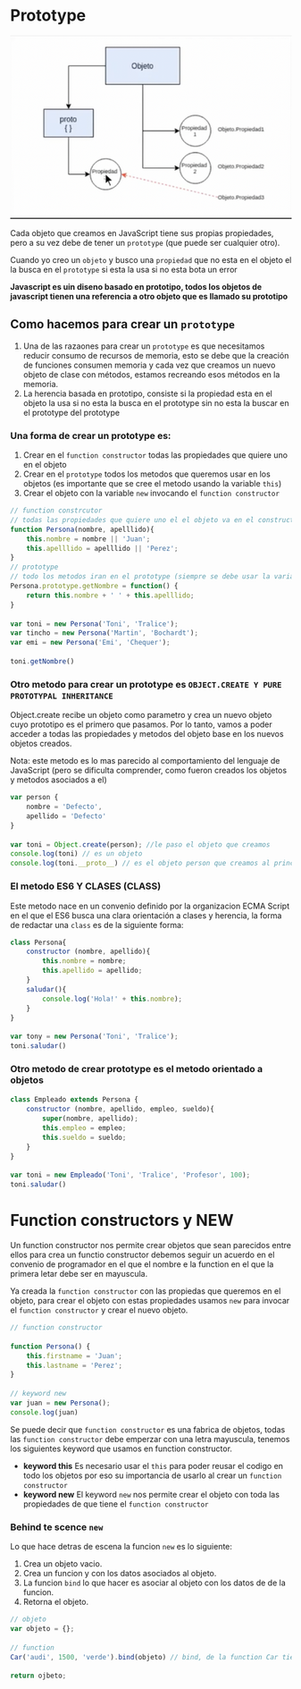# Prototype

![Local](./img/prototype.png)

Cada objeto que creamos en JavaScript tiene sus propias propiedades, pero a su vez debe de tener un `prototype` (que puede ser cualquier otro).

Cuando yo creo un `objeto` y busco una `propiedad` que no esta en el objeto el la busca en el `prototype` si esta la usa si no esta bota un error

**Javascript es uin diseno basado en prototipo, todos los objetos de javascript tienen una referencia a otro objeto que es llamado su prototipo**

## Como hacemos para crear un `prototype`

1. Una de las razaones para crear un `prototype` es que necesitamos reducir consumo de recursos de memoria, esto se debe que la creación de funciones consumen memoria y cada vez que creamos un nuevo objeto de clase con métodos, estamos recreando esos métodos en la memoria.
2. La herencia basada en prototipo, consiste si la propiedad esta en el objeto la usa si no esta la busca en el prototype sin no esta la buscar en el prototype del prototype

### Una forma de crear un prototype es:
1. Crear en el `function constructor` todas las propiedades que quiere uno en el objeto
2. Crear en el `prototype` todos los metodos que queremos usar en los objetos (es importante que se cree el metodo usando la variable `this`)
3. Crear el objeto con la variable `new` invocando el `function constructor`

```javascript
// function constrcutor
// todas las propiedades que quiere uno el el objeto va en el constructor
function Persona(nombre, apelllido){
	this.nombre = nombre || 'Juan';
	this.apelllido = apelllido || 'Perez';
}
// prototype
// todo los metodos iran en el prototype (siempre se debe usar la variable this)
Persona.prototype.getNombre = function() {
	return this.nombre + ' ' + this.apelllido;
}

var toni = new Persona('Toni', 'Tralice');
var tincho = new Persona('Martin', 'Bochardt');
var emi = new Persona('Emi', 'Chequer');

toni.getNombre()
```

### Otro metodo para crear un prototype es `OBJECT.CREATE Y PURE PROTOTYPAL INHERITANCE`

Object.create recibe un objeto como parametro y crea un nuevo objeto cuyo prototipo es el primero que pasamos. Por lo tanto, vamos a poder acceder a todas las propiedades y metodos del objeto base en los nuevos objetos creados.

Nota: este metodo es lo mas parecido al comportamiento del lenguaje de JavaScript (pero se dificulta comprender, como fueron creados los objetos y metodos asociados a el)

```javascript
var person {
	nombre = 'Defecto',
	apellido = 'Defecto'
}

var toni = Object.create(person); //le paso el objeto que creamos
console.log(toni) // es un objeto
console.log(toni.__proto__) // es el objeto person que creamos al principio
```

### El metodo ES6 Y CLASES (CLASS)

Este metodo nace en un convenio definido por la organizacion ECMA Script en el que el ES6 busca una  clara orientación a clases y herencia, la forma de redactar una `class` es de la siguiente forma:
```javascript 
class Persona{
	constructor (nombre, apellido){
		this.nombre = nombre;
		this.apellido = apellido;
	}
	saludar(){
		console.log('Hola!' + this.nombre);
	}
}

var tony = new Persona('Toni', 'Tralice');
toni.saludar()
```

### Otro metodo de crear prototype es el metodo orientado a objetos 

```javascript
class Empleado extends Persona {
	constructor (nombre, apellido, empleo, sueldo){
		super(nombre, apellido);
		this.empleo = empleo;
		this.sueldo = sueldo;
	}
}

var toni = new Empleado('Toni', 'Tralice', 'Profesor', 100);
toni.saludar()
```

# Function constructors y NEW

Un function constructor nos permite crear objetos que sean parecidos entre ellos para crea un functio constructor debemos seguir un acuerdo en el convenio de programador en el que el nombre e la function en el que la primera letar debe ser en mayuscula.

Ya creada la `function constructor` con las propiedas que queremos en el objeto, para crear el objeto con estas propiedades usamos `new` para invocar el `function constructor` y crear el nuevo objeto.

```javascript
// function constructor

function Persona() {
	this.firstname = 'Juan';
	this.lastname = 'Perez';
}

// keyword new
var juan = new Persona();
console.log(juan)
```
Se puede decir que `function constructor` es una fabrica de objetos, todas las `function constructor` debe emperzar con una letra mayuscula, tenemos los siguientes keyword que usamos en function constructor.

- **keyword this**
    Es necesario usar el `this` para poder reusar el codigo en todo los objetos por eso su importancia de usarlo al crear un `function constructor`
- **keyword new**
    El keyword `new` nos permite crear el objeto con toda las propiedades de que tiene el `function constructor`


### Behind te scence `new`

Lo que hace detras de escena la funcion `new` es lo siguiente:

1. Crea un objeto vacio.
2. Crea un funcion y con los datos asociados al objeto.
3. La funcion `bind` lo que hacer es asociar al objeto con los datos de de la funcion.
4. Retorna el objeto.

```javascript
// objeto
var objeto = {};

// function
Car('audi', 1500, 'verde').bind(objeto) // bind, de la function Car tiene que ser objeto

return ojbeto;
```